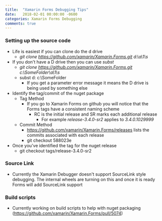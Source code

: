 ```yaml
--- 
title:  "Xamarin Forms Debugging Tips"
date:   2018-02-01 00:00:00 -0600
categories: Xamarin Forms Debugging
comments: true
---
```


### Setting up the source code
- Life is easiest if you can clone do the d drive
    - *git clone https://github.com/xamarin/Xamarin.Forms.git d:\a\1\s*
- If you don't have a D drive then you can use *subst*
    - *git clone https://github.com/xamarin/Xamarin.Forms.git c:\SomeFolder\a\1\s*
    - subst d: c:\SomeFolder
        - If you get a parameter error message it means the D drive is being used by something else
- Identify the tag/commit of the nuget package
    - Tag Method
        - If you go to Xamarin Forms on github you will notice that the Forms tags have a consistent naming scheme
            - RC is the initial release and SR marks each additional release
                - For example *release-3.4.0-sr2* applies to *3.4.0.1029999*
    - Commit Method
        - https://github.com/xamarin/Xamarin.Forms/releases lists the commits associated with each release
        - git checkout 588023e
- Once you've identified the tag for the nuget release
    - git checkout tags/release-3.4.0-sr2

### Source Link
- Currently the Xamarin Debugger doesn't support SourceLink style debugging. The internal wheels are turning on this and once it is ready Forms will add SourceLink support

### Build scripts
- Currently working on build scripts to help with nuget packaging (https://github.com/xamarin/Xamarin.Forms/pull/5074)